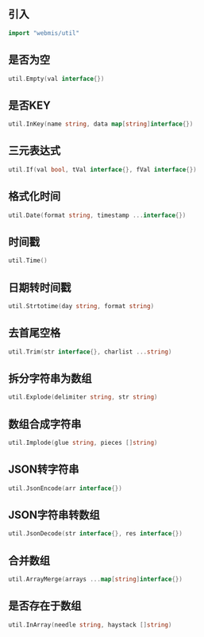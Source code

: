 ## 引入
```go
import "webmis/util"
```

## 是否为空
```go
util.Empty(val interface{})
```

## 是否KEY
```go
util.InKey(name string, data map[string]interface{})
```

## 三元表达式
```go
util.If(val bool, tVal interface{}, fVal interface{})
```

## 格式化时间
```go
util.Date(format string, timestamp ...interface{})
```

## 时间戳
```go
util.Time()
```

## 日期转时间戳
```go
util.Strtotime(day string, format string)
```

## 去首尾空格
```go
util.Trim(str interface{}, charlist ...string)
```

## 拆分字符串为数组
```go
util.Explode(delimiter string, str string)
```

## 数组合成字符串
```go
util.Implode(glue string, pieces []string)
```

## JSON转字符串
```go
util.JsonEncode(arr interface{})
```

## JSON字符串转数组
```go
util.JsonDecode(str interface{}, res interface{})
```

## 合并数组
```go
util.ArrayMerge(arrays ...map[string]interface{})
```

## 是否存在于数组
```go
util.InArray(needle string, haystack []string)
```
